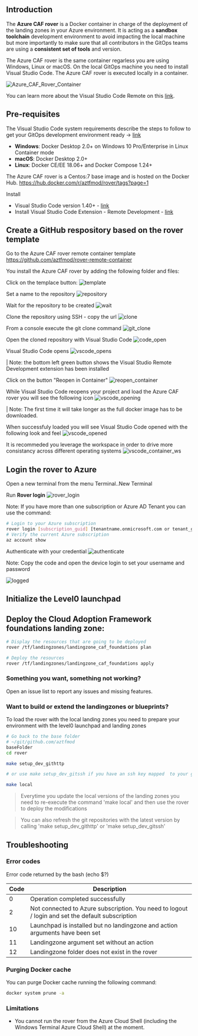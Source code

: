 ## Introduction
The **Azure CAF rover** is a Docker container in charge of the deployment of the landing zones in your Azure environment. It is acting as a **sandbox toolchain** development environment to avoid impacting the local machine but more importantly to make sure that all contributors in the GitOps teams are using a **consistent set of tools** and version. 

The Azure CAF rover is the same container regarless you are using Windows, Linux or macOS. On the local GitOps machine you need to install Visual Studio Code. The Azure CAF rover is executed locally in a container.

![Azure_CAF_Rover_Container](https://code.visualstudio.com/assets/docs/remote/containers/architecture-containers.png)

You can learn more about the Visual Studio Code Remote on this [link](https://code.visualstudio.com/docs/remote/remote-overview).



## Pre-requisites
The Visual Studio Code system requirements describe the steps to follow to get your GitOps development environment ready -> [link](https://code.visualstudio.com/docs/remote/containers#_system-requirements)
* **Windows**: Docker Desktop 2.0+ on Windows 10 Pro/Enterprise in Linux Container mode
* **macOS**: Docker Desktop 2.0+
* **Linux**: Docker CE/EE 18.06+ and Docker Compose 1.24+

The Azure CAF rover is a Centos:7 base image and is hosted on the Docker Hub.
https://hub.docker.com/r/aztfmod/rover/tags?page=1

Install
* Visual Studio Code version 1.40+ - [link](https://code.visualstudio.com/Download)
* Install Visual Studio Code Extension - Remote Development - [link](https://marketplace.visualstudio.com/items?itemName=ms-vscode-remote.vscode-remote-extensionpack)

## Create a GitHub respository based on the rover template

Go to the Azure CAF rover remote container template https://github.com/aztfmod/rover-remote-container

You install the Azure CAF rover by adding the following folder and files:

Click on the templace button:
![template](./images/template.PNG)

Set a name to the repository
![repository](./images/first.PNG)

Wait for the repository to be created
![wait](./images/wait.PNG)

Clone the repository using SSH - copy the url
![clone](./images/clone.PNG)

From a console execute the git clone command
![git_clone](./images/clone_local.PNG)

Open the cloned repository with Visual Studio Code
![code_open](./images/code_open.PNG)

Visual Studio Code opens
![vscode_opens](./images/vscode_opens.PNG)

| Note: the bottom left green button shows the Visual Studio Remote Development extension has been installed

Click on the button "Reopen in Container"
![reopen_container](./images/vscode_reopen_container.PNG)

While Visual Studio Code reopens your project and load the Azure CAF rover you will see the following icon
![vscode_opening](./images/vscode_opening_remote.PNG)

| Note: The first time it will take longer as the full docker image has to be downloaded.

When successfuly loaded you will see Visual Studio Code opened with the following look and feel
![vscode_opened](./images/vscode_opened.PNG)

It is recommeded you leverage the workspace in order to drive more consistancy across different operating systems
![vscode_container_ws](./images/vscode_container_ws.PNG)

## Login the rover to Azure
Open a new terminal from the menu Terminal..New Terminal

Run **Rover login**
![rover_login](./images/rover_login.PNG)

Note: If you have more than one subscription or Azure AD Tenant you can use the command: 
```bash
# Login to your Azure subscription
rover login [subscription_guid] [tenantname.onmicrosoft.com or tenant_guid]
# Verify the current Azure subscription
az account show
```

Authenticate with your credential
![authenticate](./images/rover_login1.PNG)

Note: Copy the code and open the device login to set your username and password

![logged](./images/rover_logged.PNG)

## Initialize the Level0 launchpad



## Deploy the Cloud Adoption Framework foundations landing zone: 
```bash
# Display the resources that are going to be deployed
rover /tf/landingzones/landingzone_caf_foundations plan

# Deploy the resources
rover /tf/landingzones/landingzone_caf_foundations apply

```


### Something you want, something not working?
Open an issue list to report any issues and missing features.

### Want to build or extend the landingzones or blueprints?

To load the rover with the local landing zones you need to prepare your environment with the level0 launchpad and landing zones 
```bash
# Go back to the base folder
# ~/git/github.com/aztfmod
baseFolder
cd rover

make setup_dev_githttp

# or use make setup_dev_gitssh if you have an ssh key mapped  to your github account

make local
```

> Everytime you update the local versions of the landing zones you need to re-execute the command 'make local' and then use the rover to deploy the modifications

> You can also refresh the git repositories with the latest version by calling 'make setup_dev_githttp' or 'make setup_dev_gitssh'

## Troubleshooting
### Error codes
Error code returned by the bash (echo $?)

| Code | Description | 
|--- |--- |
| 0 | Operation completed successfully 
|2 | Not connected to Azure subscription. You need to logout / login and set the default subscription 
|10 | Launchpad is installed but no landingzone and action arguments have been set 
|11 | Landingzone argument set without an action 
|12 | Landingzone folder does not exist in the rover 

### Purging Docker cache
You can purge Docker cache running the following command:
```bash
docker system prune -a
```

### Limitations

* You cannot run the rover from the Azure Cloud Shell (including the Windows Terminal Azure Cloud Shell) at the moment.

